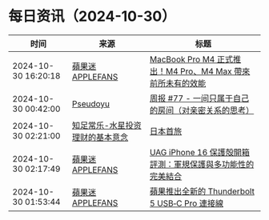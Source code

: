 ﻿# 每日资讯（2024-10-30）

|时间|来源|标题|
|---|---|---|
|2024-10-30 16:20:18|[蘋果迷 APPLEFANS](https://applefans.today/feed/)|[MacBook Pro M4 正式推出！M4 Pro、M4 Max 帶來前所未有的效能](https://applefans.today/2024-10-macbook-pro-m4-launch/)|
|2024-10-30 00:42:00|[Pseudoyu](https://www.pseudoyu.com/zh/index.xml)|[周报 #77 - 一间只属于自己的房间（对亲密关系的思考）](https://www.pseudoyu.com/zh/2024/10/30/weekly_review_202401030/)|
|2024-10-30 02:21:00|[知足常乐-水星投资理财的基本意念](http://mercurychong.blogspot.com/feeds/posts/default)|[日本首旅](http://mercurychong.blogspot.com/2024/10/blog-post_29.html)|
|2024-10-30 02:17:49|[蘋果迷 APPLEFANS](https://applefans.today/feed/)|[UAG iPhone 16 保護殻開箱評測：軍規保護與多功能性的完美結合](https://applefans.today/2024-10-uag-iphone-16-protect-case/)|
|2024-10-30 01:53:44|[蘋果迷 APPLEFANS](https://applefans.today/feed/)|[蘋果推出全新的 Thunderbolt 5 USB‑C Pro 連接線](https://applefans.today/2024-10-apple-thunderbolt-5-cable/)|
